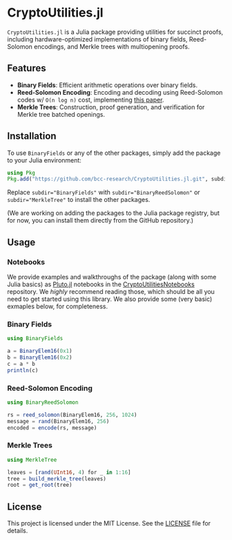 # CryptoUtilities.jl

`CryptoUtilities.jl` is a Julia package providing utilities for succinct proofs,
including hardware-optimized implementations of binary fields, Reed-Solomon
encodings, and Merkle trees with multiopening proofs.

## Features

- **Binary Fields**: Efficient arithmetic operations over binary fields.
- **Reed-Solomon Encoding**: Encoding and decoding using Reed-Solomon codes w/ `O(n log n)` cost, implementing [this paper](https://ieee-focs.org/FOCS-2014-Papers/6517a316.pdf).
- **Merkle Trees**: Construction, proof generation, and verification for Merkle tree batched openings.

## Installation

To use `BinaryFields` or any of the other packages, simply add the package to your Julia environment:

```julia
using Pkg
Pkg.add("https://github.com/bcc-research/CryptoUtilities.jl.git", subdir="BinaryFields")
```
Replace `subdir="BinaryFields"` with `subdir="BinaryReedSolomon"` or
`subdir="MerkleTree"` to install the other packages.

(We are working on adding the packages to the Julia package registry, but for
now, you can install them directly from the GitHub repository.)

## Usage

### Notebooks

We provide examples and walkthroughs of the package (along with some Julia
basics) as [Pluto.jl](https://plutojl.org) notebooks in the
[CryptoUtilitiesNotebooks](https://github.com/bcc-research/CryptoUtilitiesNotebooks)
repository. We _highly_ recommend reading those, which should be all you need to
get started using this library. We also provide some (very basic) exmaples below, for
completeness.

### Binary Fields

```julia
using BinaryFields

a = BinaryElem16(0x1)
b = BinaryElem16(0x2)
c = a * b
println(c)
```

### Reed-Solomon Encoding

```julia
using BinaryReedSolomon

rs = reed_solomon(BinaryElem16, 256, 1024)
message = rand(BinaryElem16, 256)
encoded = encode(rs, message)
```

### Merkle Trees

```julia
using MerkleTree

leaves = [rand(UInt16, 4) for _ in 1:16]
tree = build_merkle_tree(leaves)
root = get_root(tree)
```

## License

This project is licensed under the MIT License. See the [LICENSE](./LICENSE) file for details.

